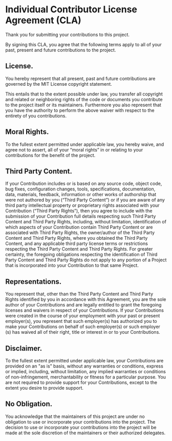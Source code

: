 # Individual Contributor License Agreement (CLA)

Thank you for submitting your contributions to this project.

By signing this CLA, you agree that the following terms apply to all of your past, present and future contributions to the project.

## License.
You hereby represent that all present, past and future contributions are governed by the MIT License copyright statement.

This entails that to the extent possible under law, you transfer all copyright and related or neighboring rights of the code or documents you contribute to the project itself or its maintainers. Furthermore you also represent that you have the authority to perform the above waiver with respect to the entirety of you contributions.

## Moral Rights.
To the fullest extent permitted under applicable law, you hereby waive, and agree not to assert, all of your “moral rights” in or relating to your contributions for the benefit of the project.

## Third Party Content.
If your Contribution includes or is based on any source code, object code, bug fixes, configuration changes, tools, specifications, documentation, data, materials, feedback, information or other works of authorship that were not authored by you (“Third Party Content”) or if you are aware of any third party intellectual property or proprietary rights associated with your Contribution (“Third Party Rights”), then you agree to include with the submission of your Contribution full details respecting such Third Party Content and Third Party Rights, including, without limitation, identification of which aspects of your Contribution contain Third Party Content or are associated with Third Party Rights, the owner/author of the Third Party Content and Third Party Rights, where you obtained the Third Party Content, and any applicable third party license terms or restrictions respecting the Third Party Content and Third Party Rights. For greater certainty, the foregoing obligations respecting the identification of Third Party Content and Third Party Rights do not apply to any portion of a Project that is incorporated into your Contribution to that same Project.

## Representations.
You represent that, other than the Third Party Content and Third Party Rights identified by you in accordance with this Agreement, you are the sole author of your Contributions and are legally entitled to grant the foregoing licenses and waivers in respect of your Contributions. If your Contributions were created in the course of your employment with your past or present employer(s), you represent that such employer(s) has authorized you to make your Contributions on behalf of such employer(s) or such employer (s) has waived all of their right, title or interest in or to your Contributions.

## Disclaimer.
To the fullest extent permitted under applicable law, your Contributions are provided on an "as is" basis, without any warranties or conditions, express or implied, including, without limitation, any implied warranties or conditions of non-infringement, merchantability or fitness for a particular purpose. You are not required to provide support for your Contributions, except to the extent you desire to provide support.

## No Obligation.
You acknowledge that the maintainers of this project are under no obligation to use or incorporate your contributions into the project. The decision to use or incorporate your contributions into the project will be made at the sole discretion of the maintainers or their authorized delegates.